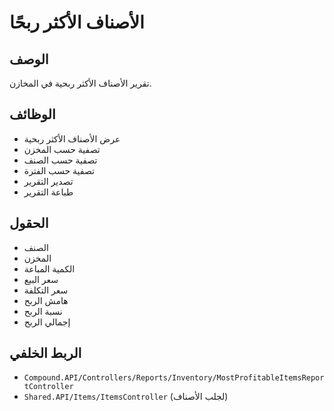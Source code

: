 # الأصناف الأكثر ربحًا

## الوصف
تقرير الأصناف الأكثر ربحية في المخازن.

## الوظائف
- عرض الأصناف الأكثر ربحية
- تصفية حسب المخزن
- تصفية حسب الصنف
- تصفية حسب الفترة
- تصدير التقرير
- طباعة التقرير

## الحقول
- الصنف
- المخزن
- الكمية المباعة
- سعر البيع
- سعر التكلفة
- هامش الربح
- نسبة الربح
- إجمالي الربح

## الربط الخلفي
- `Compound.API/Controllers/Reports/Inventory/MostProfitableItemsReportController`
- `Shared.API/Items/ItemsController` (لجلب الأصناف)

